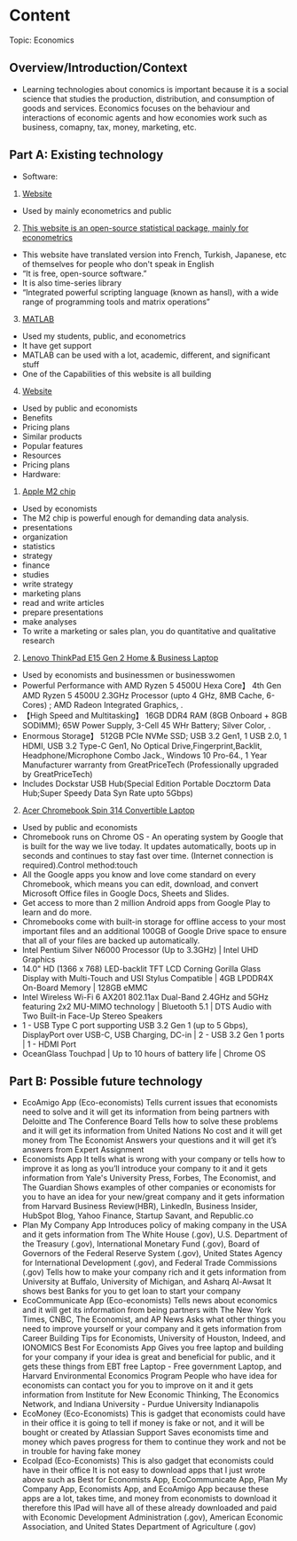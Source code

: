 # Content
Topic: Economics

## Overview/Introduction/Context
*  Learning technologies about conomics is important because it is a social science that studies the production, distribution, and consumption of goods and services. Economics focuses on the behaviour and interactions of economic agents and how economies work such as business, comapny, tax, money, marketing, etc.

## Part A: Existing technology
* Software:
1) [Website](https://images.sftcdn.net/images/t_app-icon-m/p/93a14b7c-96d4-11e6-b980-00163ed833e7/1884510348/gretl-1884510348.png)
*  Used by mainly econometrics and public
2) [This website is an open-source statistical package, mainly for econometrics](https://gretl.sourceforge.net/)
*   This website have translated version into French, Turkish, Japanese, etc of themselves for people who don't speak in English
*   “It is free, open-source software.”
*    It is also time-series library
*   “Integrated powerful scripting language (known as hansl), with a wide range of programming tools and matrix operations”
3) [MATLAB](https://upload.wikimedia.org/wikipedia/commons/2/21/Matlab_Logo.png)
*   Used my students, public, and econometrics
*   It have get support
*   MATLAB can be used with a lot, academic, different, and significant stuff
*   One of the Capabilities of this website is all building
4) [Website](https://encrypted-tbn0.gstatic.com/images?q=tbn:ANd9GcRSU45FkTOfnSYMoF76emsspAXVJD9psJkFOg&usqp=CAU)
*   Used by public and economists
*   Benefits
*   Pricing plans
*   Similar products
*   Popular features
*   Resources
*   Pricing plans
* Hardware:
1) [Apple M2 chip](https://encrypted-tbn0.gstatic.com/images?q=tbn:ANd9GcTa-IyectOULM1gbVwQHqXN7Q5QzveLXssz5lSkL7nQVA&s)
* Used by economists
* The M2 chip is powerful enough for demanding data analysis.
* presentations
* organization
* statistics
* strategy
* finance
* studies
* write strategy
* marketing plans
* read and write articles
* prepare presentations
* make analyses
* To write a marketing or sales plan, you do quantitative and qualitative research
2) [Lenovo ThinkPad E15 Gen 2 Home & Business Laptop](https://m.media-amazon.com/images/I/71hwpV5oXsL._AC_UF894,1000_QL80_.jpg)
* Used by economists and businessmen or businesswomen
* Powerful Performance with AMD Ryzen 5 4500U Hexa Core】 4th Gen AMD Ryzen 5 4500U 2.3GHz Processor (upto 4 GHz, 8MB Cache, 6-Cores) ; AMD Radeon Integrated Graphics, .
* 【High Speed and Multitasking】 16GB DDR4 RAM (8GB Onboard + 8GB SODIMM); 65W Power Supply, 3-Cell 45 WHr Battery; Silver Color, .
* Enormous Storage】 512GB PCIe NVMe SSD; USB 3.2 Gen1, 1 USB 2.0, 1 HDMI, USB 3.2 Type-C Gen1, No Optical Drive,Fingerprint,Backlit, Headphone/Microphone Combo Jack., Windows 10 Pro-64., 1 Year Manufacturer warranty from GreatPriceTech (Professionally upgraded by GreatPriceTech)
* Includes Dockstar USB Hub(Special Edition Portable Docztorm Data Hub;Super Speedy Data Syn Rate upto 5Gbps)
2) [Acer Chromebook Spin 314 Convertible Laptop](https://m.media-amazon.com/images/I/51soQu6K+FL.jpg)
* Used by public and economists
* Chromebook runs on Chrome OS - An operating system by Google that is built for the way we live today. It updates automatically, boots up in seconds and continues to stay fast over time. (Internet connection is required).Control method:touch
* All the Google apps you know and love come standard on every Chromebook, which means you can edit, download, and convert Microsoft Office files in Google Docs, Sheets and Slides.
* Get access to more than 2 million Android apps from Google Play to learn and do more.
* Chromebooks come with built-in storage for offline access to your most important files and an additional 100GB of Google Drive space to ensure that all of your files are backed up automatically.
* Intel Pentium Silver N6000 Processor (Up to 3.3GHz) | Intel UHD Graphics
* 14.0" HD (1366 x 768) LED-backlit TFT LCD Corning Gorilla Glass Display with Multi-Touch and USI Stylus Compatible | 4GB LPDDR4X On-Board Memory | 128GB eMMC
* Intel Wireless Wi-Fi 6 AX201 802.11ax Dual-Band 2.4GHz and 5GHz featuring 2x2 MU-MIMO technology | Bluetooth 5.1 | DTS Audio with Two Built-in Face-Up Stereo Speakers
* 1 - USB Type C port supporting USB 3.2 Gen 1 (up to 5 Gbps), DisplayPort over USB-C, USB Charging, DC-in | 2 - USB 3.2 Gen 1 ports | 1 - HDMI Port
* OceanGlass Touchpad | Up to 10 hours of battery life | Chrome OS


## Part B: Possible future technology
* EcoAmigo App (Eco-economists)
Tells current issues that economists need to solve and it will get its information from being partners with Deloitte and The Conference Board
Tells how to solve these problems and it will get its information from United Nations
No cost and it will get money from The Economist
Answers your questions and it will get it’s answers from Expert Assignment
* Economists App
It tells what is wrong with your company or tells how to improve it as long as you’ll introduce your company to it and it gets information from Yale's University Press, Forbes, The Economist, and The Guardian
Shows examples of other companies or economists for you to have an idea for your new/great company and it gets information from Harvard Business Review(HBR), LinkedIn, Business Insider, HubSpot Blog, Yahoo Finance, Startup Savant, and Republic.co
* Plan My Company App
Introduces policy of making company in the USA and it gets information from The White House (.gov), U.S. Department of the Treasury (.gov), International Monetary Fund (.gov), Board of Governors of the Federal Reserve System (.gov), United States Agency for International Development (.gov), and Federal Trade Commissions (.gov)
Tells how to make your company rich and it gets information from University at Buffalo, University of Michigan, and Asharq Al-Awsat
It shows best Banks for you to get loan to start your company
* EcoCommunicate App (Eco-economists)
Tells news about economics and it will get its information from being partners with The New York Times, CNBC, The Economist, and AP News
Asks what other things you need to improve yourself or your company and it gets information from Career Building Tips for Economists, University of Houston, Indeed, and IONOMICS
Best For Economists App
Gives you free laptop and building for your company if your idea is great and beneficial for public, and it gets these things from EBT  free Laptop - Free government Laptop, and Harvard Environmental Economics Program
People who have idea for economists can contact you for you to improve on it and it gets information from Institute for New Economic Thinking, The Economics Network, and Indiana University - Purdue University Indianapolis
* EcoMoney (Eco-Economists)
This is gadget that economists could have in their office
it is going to tell if money is fake or not, and it will be bought or created by Atlassian Support
Saves economists time and money which paves progress for them to continue they work and not be in trouble for having fake money
* EcoIpad (Eco-Economists)
This is also gadget that economists could have in their office
It is not easy to download apps that I just wrote above such as Best for Economists App, EcoCommunicate App, Plan My Company App, Economists App, and EcoAmigo App because these apps are a lot, takes time, and money from economists to download it therefore this IPad will have all of these already downloaded and paid with Economic Development Administration (.gov), American Economic Association, and United States Department of Agriculture (.gov)

